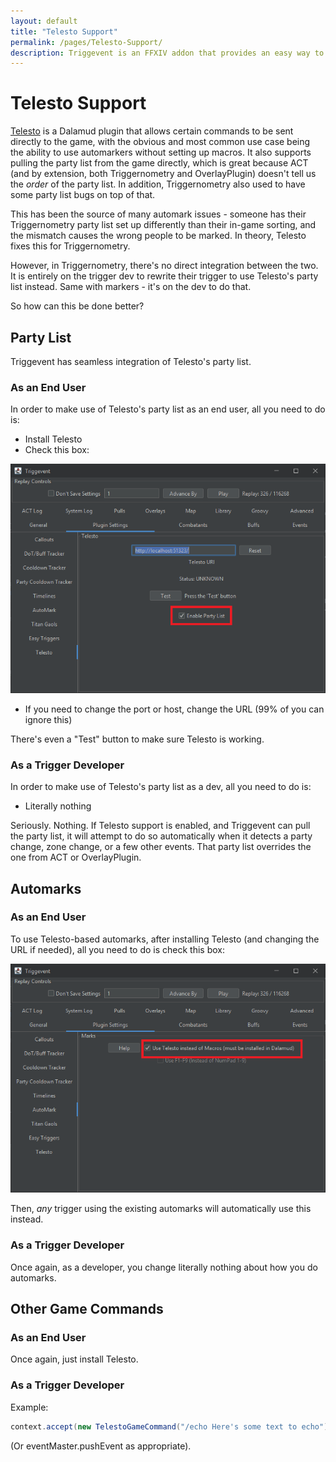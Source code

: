 ```yaml
---
layout: default
title: "Telesto Support"
permalink: /pages/Telesto-Support/
description: Triggevent is an FFXIV addon that provides an easy way to make use of the Telesto FFXIV plugin.
---
```


# Telesto Support

[Telesto](https://github.com/paissaheavyindustries/Telesto) is a Dalamud plugin that allows certain commands to be sent directly 
to the game, with the obvious and most common use case being 
the ability to use automarkers without setting up macros. It also supports pulling the party list from the game directly,
which is great because ACT (and by extension, both Triggernometry and OverlayPlugin) doesn't tell us the *order* of the party list.
In addition, Triggernometry also used to have some party list bugs on top of that.

This has been the source of many automark issues - someone has their Triggernometry party list set up differently than their
in-game sorting, and the mismatch causes the wrong people to be marked. In theory, Telesto fixes this for Triggernometry.

However, in Triggernometry, there's no direct integration between the two. It is entirely on the trigger dev to rewrite their trigger
to use Telesto's party list instead. Same with markers - it's on the dev to do that.

So how can this be done better?

## Party List

Triggevent has seamless integration of Telesto's party list.

### As an End User

In order to make use of Telesto's party list as an end user, all you need to do is:

- Install Telesto
- Check this box:

![img.png](Telesto-Party.png)

- If you need to change the port or host, change the URL (99% of you can ignore this)

There's even a "Test" button to make sure Telesto is working.

### As a Trigger Developer

In order to make use of Telesto's party list as a dev, all you need to do is:
- Literally nothing

Seriously. Nothing. If Telesto support is enabled, and Triggevent can pull the party list, it will attempt to do so automatically 
when it detects a party change, zone change, or a few other events. That party list overrides the one from ACT or OverlayPlugin. 

## Automarks

### As an End User

To use Telesto-based automarks, after installing Telesto (and changing the URL if needed), all you need to do is check this box:

![img.png](Telesto-Marks.png)

Then, *any* trigger using the existing automarks will automatically use this instead.

### As a Trigger Developer

Once again, as a developer, you change literally nothing about how you do automarks.

## Other Game Commands

### As an End User

Once again, just install Telesto.

### As a Trigger Developer

Example:

```java
context.accept(new TelestoGameCommand("/echo Here's some text to echo"));
```

(Or eventMaster.pushEvent as appropriate).